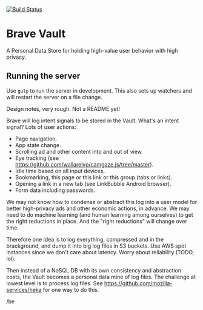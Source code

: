 [![Build Status](https://magnum.travis-ci.com/brave/vault.svg?token=tEKWpRH3WZFkPWrgxB9T)](https://magnum.travis-ci.com/brave/vault)

# Brave Vault

A Personal Data Store for holding high-value user behavior with high privacy.


## Running the server

Use `gulp` to run the server in development. This also sets up watchers and will restart the server on a file change.


Design notes, very rough. Not a README yet!

Brave will log intent signals to be stored in the Vault. What's an intent signal? Lots of user actions:

* Page navigation.
* App state change.
* Scrolling ad and other content into and out of view.
* Eye tracking (see https://github.com/wallarelvo/camgaze.js/tree/master).
* Idle time based on all input devices.
* Bookmarking, this page or this link or this group (tabs or links).
* Opening a link in a new tab (see LinkBubble Android browser).
* Form data including passwords.

We may not know how to condense or abstract this log into a user model for better high-privacy ads and other economic actions, in advance. We may need to do machine learning (and human learning among ourselves) to get the right reductions in place. And the "right reductions" will change over time.

Therefore one idea is to log everything, compressed and in the brackground, and dump it into big log files in S3 buckets. Use AWS spot instances since we don't care about latency. Worry about reliability (TODO, lol).

Then instead of a NoSQL DB with its own consistency and abstraction costs, the Vault becomes a personal data mine of log files. The challenge at lowest level is to process log files. See https://github.com/mozilla-services/heka for one way to do this.

/be
